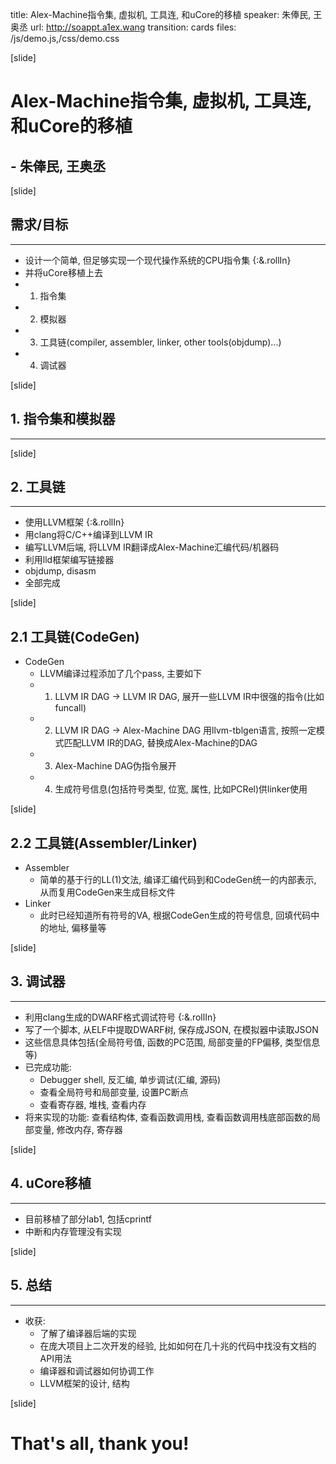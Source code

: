 title: Alex-Machine指令集, 虚拟机, 工具连, 和uCore的移植
speaker: 朱俸民, 王奥丞
url: http://soappt.a1ex.wang
transition: cards
files: /js/demo.js,/css/demo.css

[slide]
# Alex-Machine指令集, 虚拟机, 工具连, 和uCore的移植
## - 朱俸民, 王奥丞

[slide]
## 需求/目标
------
- 设计一个简单, 但足够实现一个现代操作系统的CPU指令集 {:&.rollIn}
- 并将uCore移植上去
- 1. 指令集
- 2. 模拟器
- 3. 工具链(compiler, assembler, linker, other tools(objdump)...)
- 4. 调试器

[slide]
## 1. 指令集和模拟器
------

[slide]
## 2. 工具链
------
- 使用LLVM框架 {:&.rollIn}
- 用clang将C/C++编译到LLVM IR
- 编写LLVM后端, 将LLVM IR翻译成Alex-Machine汇编代码/机器码
- 利用lld框架编写链接器
- objdump, disasm
- 全部完成

[slide]
## 2.1 工具链(CodeGen)
- CodeGen
  - LLVM编译过程添加了几个pass, 主要如下
  - 1. LLVM IR DAG -> LLVM IR DAG, 展开一些LLVM IR中很强的指令(比如funcall)
  - 2. LLVM IR DAG -> Alex-Machine DAG
      用llvm-tblgen语言, 按照一定模式匹配LLVM IR的DAG, 替换成Alex-Machine的DAG
  - 3. Alex-Machine DAG伪指令展开
  - 4. 生成符号信息(包括符号类型, 位宽, 属性, 比如PCRel)供linker使用

[slide]
## 2.2 工具链(Assembler/Linker)
- Assembler
    - 简单的基于行的LL(1)文法, 编译汇编代码到和CodeGen统一的内部表示,
      从而复用CodeGen来生成目标文件
- Linker
    - 此时已经知道所有符号的VA, 根据CodeGen生成的符号信息, 回填代码中的地址, 偏移量等

[slide]
## 3. 调试器
------
- 利用clang生成的DWARF格式调试符号 {:&.rollIn}
- 写了一个脚本, 从ELF中提取DWARF树, 保存成JSON, 在模拟器中读取JSON
- 这些信息具体包括(全局符号值, 函数的PC范围, 局部变量的FP偏移, 类型信息等)
- 已完成功能:
    - Debugger shell, 反汇编, 单步调试(汇编, 源码)
    - 查看全局符号和局部变量, 设置PC断点
    - 查看寄存器, 堆栈, 查看内存
- 将来实现的功能: 查看结构体, 查看函数调用栈,
  查看函数调用栈底部函数的局部变量, 修改内存, 寄存器

[slide]
## 4. uCore移植
------
- 目前移植了部分lab1, 包括cprintf
- 中断和内存管理没有实现

[slide]
## 5. 总结
------
- 收获:
    - 了解了编译器后端的实现
    - 在庞大项目上二次开发的经验, 比如如何在几十兆的代码中找没有文档的API用法
    - 编译器和调试器如何协调工作
    - LLVM框架的设计, 结构

[slide]

# That's all, thank you!
